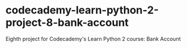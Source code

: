 # codecademy-learn-python-2-project-8-bank-account
Eighth project for Codecademy's Learn Python 2 course: Bank Account
